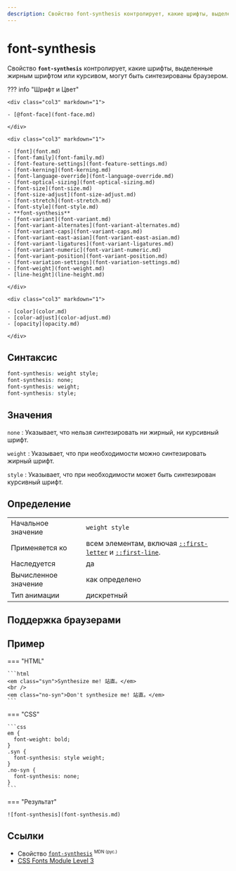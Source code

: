 ```yaml
---
description: Свойство font-synthesis контролирует, какие шрифты, выделенные жирным шрифтом или курсивом, могут быть синтезированы браузером
---
```


# font-synthesis

Свойство **`font-synthesis`** контролирует, какие шрифты, выделенные жирным шрифтом или курсивом, могут быть синтезированы браузером.

??? info "Шрифт и Цвет"

    <div class="col3" markdown="1">

    - [@font-face](font-face.md)

    </div>

    <div class="col3" markdown="1">

    - [font](font.md)
    - [font-family](font-family.md)
    - [font-feature-settings](font-feature-settings.md)
    - [font-kerning](font-kerning.md)
    - [font-language-override](font-language-override.md)
    - [font-optical-sizing](font-optical-sizing.md)
    - [font-size](font-size.md)
    - [font-size-adjust](font-size-adjust.md)
    - [font-stretch](font-stretch.md)
    - [font-style](font-style.md)
    - **font-synthesis**
    - [font-variant](font-variant.md)
    - [font-variant-alternates](font-variant-alternates.md)
    - [font-variant-caps](font-variant-caps.md)
    - [font-variant-east-asian](font-variant-east-asian.md)
    - [font-variant-ligatures](font-variant-ligatures.md)
    - [font-variant-numeric](font-variant-numeric.md)
    - [font-variant-position](font-variant-position.md)
    - [font-variation-settings](font-variation-settings.md)
    - [font-weight](font-weight.md)
    - [line-height](line-height.md)

    </div>

    <div class="col3" markdown="1">

    - [color](color.md)
    - [color-adjust](color-adjust.md)
    - [opacity](opacity.md)

    </div>

## Синтаксис

```css
font-synthesis: weight style;
font-synthesis: none;
font-synthesis: weight;
font-synthesis: style;
```

## Значения

`none`
: Указывает, что нельзя синтезировать ни жирный, ни курсивный шрифт.

`weight`
: Указывает, что при необходимости можно синтезировать жирный шрифт.

`style`
: Указывает, что при необходимости может быть синтезирован курсивный шрифт.

## Определение

|                      |                                                                                                |
| -------------------- | ---------------------------------------------------------------------------------------------- |
| Начальное значение   | `weight style`                                                                                 |
| Применяется ко       | всем элементам, включая [`::first-letter`](first-letter.md) и [`::first-line`](first-line.md). |
| Наследуется          | да                                                                                             |
| Вычисленное значение | как определено                                                                                 |
| Тип анимации         | дискретный                                                                                     |

## Поддержка браузерами

<p class="ciu_embed" data-feature="mdn-css__properties__font-synthesis" data-periods="future_1,current,past_1,past_2" data-accessible-colours="false"></p>

## Пример

=== "HTML"

    ```html
    <em class="syn">Synthesize me! 站直。</em>
    <br />
    <em class="no-syn">Don't synthesize me! 站直。</em>
    ```

=== "CSS"

    ```css
    em {
      font-weight: bold;
    }
    .syn {
      font-synthesis: style weight;
    }
    .no-syn {
      font-synthesis: none;
    }
    ```

=== "Результат"

    ![font-synthesis](font-synthesis.md)

## Ссылки

- Свойство [`font-synthesis`](https://developer.mozilla.org/ru/docs/Web/CSS/font-synthesis) <sup><small>MDN (рус.)</small></sup>
- [CSS Fonts Module Level 3](https://drafts.csswg.org/css-fonts-3/#propdef-font-synthesis)
